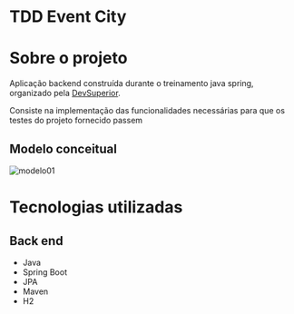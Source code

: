 # TDD Event City

# Sobre o projeto

Aplicação backend construída durante o treinamento java spring, organizado pela [DevSuperior](https://devsuperior.com.br "Site da DevSuperior").

Consiste na implementação das funcionalidades necessárias para que os testes do projeto fornecido passem 


## Modelo conceitual
![modelo01](https://github.com/luiz-fd/TDDEventCity/assets/58195921/627c0157-74fb-46ff-abce-3859081093d4)


# Tecnologias utilizadas
## Back end
- Java
- Spring Boot
- JPA
- Maven
- H2
